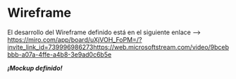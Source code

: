 # Wireframe

El desarrollo del Wireframe definido está en el siguiente enlace --> https://miro.com/app/board/uXjVOH_FoPM=/?invite_link_id=739996986273https://web.microsoftstream.com/video/9bcebbbb-a07a-4ffe-a4b8-3e9ad0c6b5e

***¡Mockup definido!***
